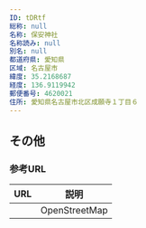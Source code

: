 ```yaml
---
ID: tDRtf
総称: null
名称: 保安神社
名称読み: null
別名: null
都道府県: 愛知県
区域: 名古屋市
緯度: 35.2168687
経度: 136.9119942
郵便番号: 4620021
住所: 愛知県名古屋市北区成願寺１丁目６
---
```


## その他

### 参考URL

| URL | 説明          |
| --- | ------------- |
|     | OpenStreetMap |
